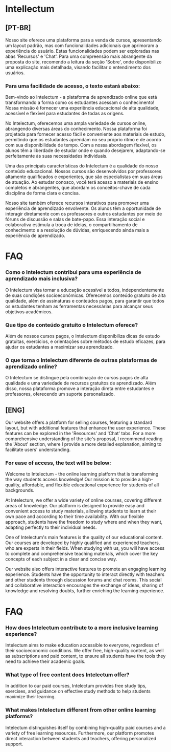 # Intellectum
## [PT-BR]

Nosso site oferece uma plataforma para a venda de cursos, apresentando um layout padrão, mas com funcionalidades adicionais que aprimoram a experiência do usuário. Estas funcionalidades podem ser exploradas nas abas 'Recursos' e 'Chat'. Para uma compreensão mais abrangente da proposta do site, recomendo a leitura da seção 'Sobre', onde disponibilizo uma explicação mais detalhada, visando facilitar o entendimento dos usuários.

### Para uma facilidade de acesso, o texto estará abaixo:


Bem-vindo ao Intelectum - a plataforma de aprendizado online que está transformando a forma como os estudantes acessam o conhecimento! Nossa missão é fornecer uma experiência educacional de alta qualidade, acessível e flexível para estudantes de todas as origens.

No Intelectum, oferecemos uma ampla variedade de cursos online, abrangendo diversas áreas do conhecimento. Nossa plataforma foi projetada para fornecer acesso fácil e conveniente aos materiais de estudo, permitindo que os estudantes aprendam no seu próprio ritmo e de acordo com sua disponibilidade de tempo. Com a nossa abordagem flexível, os alunos têm a liberdade de estudar onde e quando desejarem, adaptando-se perfeitamente às suas necessidades individuais.

Uma das principais características do Intelectum é a qualidade do nosso conteúdo educacional. Nossos cursos são desenvolvidos por professores altamente qualificados e experientes, que são especialistas em suas áreas de atuação. Ao estudar conosco, você terá acesso a materiais de ensino completos e abrangentes, que abordam os conceitos-chave de cada disciplina de forma clara e concisa.

Nosso site também oferece recursos interativos para promover uma experiência de aprendizado envolvente. Os alunos têm a oportunidade de interagir diretamente com os professores e outros estudantes por meio de fóruns de discussão e salas de bate-papo. Essa interação social e colaborativa estimula a troca de ideias, o compartilhamento de conhecimento e a resolução de dúvidas, enriquecendo ainda mais a experiência de aprendizado.

# FAQ

### Como o Intelectum contribui para uma experiência de aprendizado mais inclusiva?
O Intelectum visa tornar a educação acessível a todos, independentemente de suas condições socioeconômicas. Oferecemos conteúdo gratuito de alta qualidade, além de assinaturas e conteúdos pagos, para garantir que todos os estudantes tenham as ferramentas necessárias para alcançar seus objetivos acadêmicos.

### Que tipo de conteúdo gratuito o Intelectum oferece?
Além de nossos cursos pagos, o Intelectum disponibiliza dicas de estudo gratuitas, exercícios, e orientações sobre métodos de estudo eficazes, para ajudar os estudantes a maximizar seu aprendizado.

### O que torna o Intelectum diferente de outras plataformas de aprendizado online?
O Intelectum se distingue pela combinação de cursos pagos de alta qualidade e uma variedade de recursos gratuitos de aprendizado. Além disso, nossa plataforma promove a interação direta entre estudantes e professores, oferecendo um suporte personalizado.

## [ENG]

Our website offers a platform for selling courses, featuring a standard layout, but with additional features that enhance the user experience. These features can be explored in the 'Resources' and 'Chat' tabs. For a more comprehensive understanding of the site's proposal, I recommend reading the 'About' section, where I provide a more detailed explanation, aiming to facilitate users' understanding.

### For ease of access, the text will be below:


Welcome to Intelectum - the online learning platform that is transforming the way students access knowledge! Our mission is to provide a high-quality, affordable, and flexible educational experience for students of all backgrounds.

At Intelectum, we offer a wide variety of online courses, covering different areas of knowledge. Our platform is designed to provide easy and convenient access to study materials, allowing students to learn at their own pace and according to their time availability. With our flexible approach, students have the freedom to study where and when they want, adapting perfectly to their individual needs.

One of Intelectum's main features is the quality of our educational content. Our courses are developed by highly qualified and experienced teachers, who are experts in their fields. When studying with us, you will have access to complete and comprehensive teaching materials, which cover the key concepts of each subject in a clear and concise way.

Our website also offers interactive features to promote an engaging learning experience. Students have the opportunity to interact directly with teachers and other students through discussion forums and chat rooms. This social and collaborative interaction encourages the exchange of ideas, sharing of knowledge and resolving doubts, further enriching the learning experience.

# FAQ

### How does Intelectum contribute to a more inclusive learning experience?
Intelectum aims to make education accessible to everyone, regardless of their socioeconomic conditions. We offer free, high-quality content, as well as subscriptions and paid content, to ensure all students have the tools they need to achieve their academic goals.

### What type of free content does Intelectum offer?
In addition to our paid courses, Intelectum provides free study tips, exercises, and guidance on effective study methods to help students maximize their learning.

### What makes Intelectum different from other online learning platforms?
Intelectum distinguishes itself by combining high-quality paid courses and a variety of free learning resources. Furthermore, our platform promotes direct interaction between students and teachers, offering personalized support.
